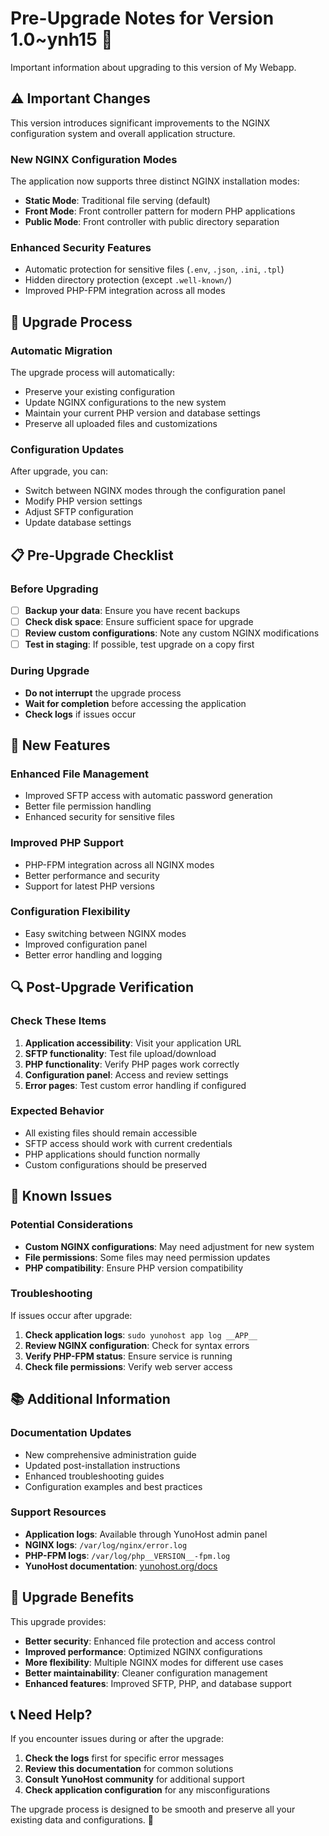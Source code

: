 # Pre-Upgrade Notes for Version 1.0~ynh15 🔄

Important information about upgrading to this version of My Webapp.

## ⚠️ Important Changes

This version introduces significant improvements to the NGINX configuration system and overall application structure.

### New NGINX Configuration Modes

The application now supports three distinct NGINX installation modes:

- **Static Mode**: Traditional file serving (default)
- **Front Mode**: Front controller pattern for modern PHP applications
- **Public Mode**: Front controller with public directory separation

### Enhanced Security Features

- Automatic protection for sensitive files (`.env`, `.json`, `.ini`, `.tpl`)
- Hidden directory protection (except `.well-known/`)
- Improved PHP-FPM integration across all modes

## 🔧 Upgrade Process

### Automatic Migration

The upgrade process will automatically:
- Preserve your existing configuration
- Update NGINX configurations to the new system
- Maintain your current PHP version and database settings
- Preserve all uploaded files and customizations

### Configuration Updates

After upgrade, you can:
- Switch between NGINX modes through the configuration panel
- Modify PHP version settings
- Adjust SFTP configuration
- Update database settings

## 📋 Pre-Upgrade Checklist

### Before Upgrading

- [ ] **Backup your data**: Ensure you have recent backups
- [ ] **Check disk space**: Ensure sufficient space for upgrade
- [ ] **Review custom configurations**: Note any custom NGINX modifications
- [ ] **Test in staging**: If possible, test upgrade on a copy first

### During Upgrade

- **Do not interrupt** the upgrade process
- **Wait for completion** before accessing the application
- **Check logs** if issues occur

## 🚀 New Features

### Enhanced File Management

- Improved SFTP access with automatic password generation
- Better file permission handling
- Enhanced security for sensitive files

### Improved PHP Support

- PHP-FPM integration across all NGINX modes
- Better performance and security
- Support for latest PHP versions

### Configuration Flexibility

- Easy switching between NGINX modes
- Improved configuration panel
- Better error handling and logging

## 🔍 Post-Upgrade Verification

### Check These Items

1. **Application accessibility**: Visit your application URL
2. **SFTP functionality**: Test file upload/download
3. **PHP functionality**: Verify PHP pages work correctly
4. **Configuration panel**: Access and review settings
5. **Error pages**: Test custom error handling if configured

### Expected Behavior

- All existing files should remain accessible
- SFTP access should work with current credentials
- PHP applications should function normally
- Custom configurations should be preserved

## 🚨 Known Issues

### Potential Considerations

- **Custom NGINX configurations**: May need adjustment for new system
- **File permissions**: Some files may need permission updates
- **PHP compatibility**: Ensure PHP version compatibility

### Troubleshooting

If issues occur after upgrade:

1. **Check application logs**: `sudo yunohost app log __APP__`
2. **Review NGINX configuration**: Check for syntax errors
3. **Verify PHP-FPM status**: Ensure service is running
4. **Check file permissions**: Verify web server access

## 📚 Additional Information

### Documentation Updates

- New comprehensive administration guide
- Updated post-installation instructions
- Enhanced troubleshooting guides
- Configuration examples and best practices

### Support Resources

- **Application logs**: Available through YunoHost admin panel
- **NGINX logs**: `/var/log/nginx/error.log`
- **PHP-FPM logs**: `/var/log/php__VERSION__-fpm.log`
- **YunoHost documentation**: [yunohost.org/docs](https://yunohost.org/docs)

## 🎯 Upgrade Benefits

This upgrade provides:
- **Better security**: Enhanced file protection and access control
- **Improved performance**: Optimized NGINX configurations
- **More flexibility**: Multiple NGINX modes for different use cases
- **Better maintainability**: Cleaner configuration management
- **Enhanced features**: Improved SFTP, PHP, and database support

## 📞 Need Help?

If you encounter issues during or after the upgrade:

1. **Check the logs** first for specific error messages
2. **Review this documentation** for common solutions
3. **Consult YunoHost community** for additional support
4. **Check application configuration** for any misconfigurations

The upgrade process is designed to be smooth and preserve all your existing data and configurations. 🚀
